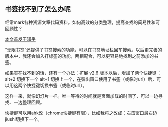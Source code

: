 ## 书签找不到了怎么办呢

经常mark各种资源文章代码资料。如何高效的分类整理，提高查找的简易性和可回顾性？

[本文首发于知乎](https://www.zhihu.com/question/22303071/answer/3251991226)

“无限书签”还提供了书签搜索的功能，可以在书签地址栏回车搜索。以后更完善的版本中，我还会加入打标签的功能，两相配合，可以更容易地找到之前添加的书签。

如果实在找不到的话，还有一个办法：扩展 v2.6 版本以后，增加了两个快捷键 ： alt+2 切换下一个 alt+1 切换上一个，在弹出窗口使用了书签（或临时url）后，可以用这两个快捷键切换书签（或临时url）。

这样一来，就像幻灯片一样。唯一等待的时间就是页面加载的时间了，可以一边寻找、一边整理回顾。

快捷键可以用ahk改（chrome快捷键有限），比如我将之改成：右击窗口最右边jiushi切换下一个。